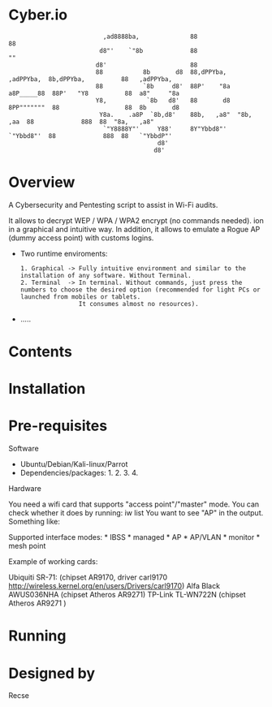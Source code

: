 # Cyber.io

                              ,ad8888ba,              88                                           88               
                             d8"'    `"8b             88                                           ""               
                            d8'                       88                                                            
                            88           8b       d8  88,dPPYba,    ,adPPYba,  8b,dPPYba,          88   ,adPPYba,   
                            88           `8b     d8'  88P'    "8a  a8P_____88  88P'   "Y8          88  a8"     "8a  
                            Y8,           `8b   d8'   88       d8  8PP"""""""  88                  88  8b       d8  
                             Y8a.    .a8P  `8b,d8'    88b,   ,a8"  "8b,   ,aa  88             888  88  "8a,   ,a8"  
                              `"Y8888Y"'     Y88'     8Y"Ybbd8"'    `"Ybbd8"'  88             888  88   `"YbbdP"'   
                                             d8'                                                                    
                                            d8'   
                
                
                
# Overview

A Cybersecurity and Pentesting script to assist in Wi-Fi audits.  

It allows to decrypt WEP / WPA / WPA2 encrypt (no commands needed). ion in a graphical and intuitive way. In addition, it allows to emulate a Rogue AP (dummy access point) with customs logins.

- Two runtime enviroments:

      1. Graphical -> Fully intuitive environment and similar to the installation of any software. Without Terminal.
      2. Terminal  -> In terminal. Without commands, just press the numbers to choose the desired option (recommended for light PCs or launched from mobiles or tablets. 
                      It consumes almost no resources).

- .....
  
# Contents

# Installation

# Pre-requisites

Software

- Ubuntu/Debian/Kali-linux/Parrot
- Dependencies/packages:
    1. 
    2.
    3.
    4.
  

Hardware

You need a wifi card that supports "access point"/"master" mode. You can check whether it does by running: iw list You want to see "AP" in the output. Something like:

Supported interface modes:
         * IBSS
         * managed
         * AP
         * AP/VLAN
         * monitor
         * mesh point

Example of working cards:

Ubiquiti SR-71: (chipset AR9170, driver carl9170 http://wireless.kernel.org/en/users/Drivers/carl9170)
Alfa Black AWUS036NHA (chipset Atheros AR9271)
TP-Link TL-WN722N (chipset Atheros AR9271 )


# Running

# Designed by
Recse
